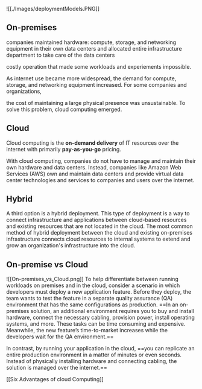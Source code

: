 ![[./Images/deploymentModels.PNG]]

## On-premises

companies maintained hardware: compute, storage, and networking equipment in their own data centers and allocated entire infrastructure department  to take care of the data centers

costly operation that made some workloads and experiements impossible.

As internet use became more widespread, the demand for compute, storage, and networking equipment increased. For some companies and organizations, 

the cost of maintaining a large physical presence was unsustainable. To solve this problem, cloud computing emerged.

## Cloud

Cloud computing is the **on-demand delivery** of IT resources over the internet with primarily **pay-as-you-go** pricing. 

With cloud computing, companies do not have to manage and maintain their own hardware and data centers. Instead, companies like Amazon Web Services (AWS) own and maintain data centers and provide virtual data center technologies and services to companies and users over the internet.


## Hybrid

A third option is a hybrid deployment. This type of deployment is a way to connect infrastructure and applications between cloud-based resources and existing resources that are not located in the cloud. The most common method of hybrid deployment between the cloud and existing on-premises infrastructure connects cloud resources to internal systems to extend and grow an organization's infrastructure into the cloud.


## On-premise vs Cloud
![[On-premises_vs_Cloud.png]]
To help differentiate between running workloads on premises and in the cloud, consider a scenario in which developers must deploy a new application feature. Before they deploy, the team wants to test the feature in a separate quality assurance (QA) environment that has the same configurations as production. ==In an on-premises solution, an additional environment requires you to buy and install hardware, connect the necessary cabling, provision power, install operating systems, and more. These tasks can be time consuming and expensive. Meanwhile, the new feature’s time-to-market increases while the developers wait for the QA environment.== 

In contrast, by running your application in the cloud, ==you can replicate an entire production environment in a matter of minutes or even seconds. Instead of physically installing hardware and connecting cabling, the solution is managed over the internet.==

[[Six Advantages of cloud Computing]]
